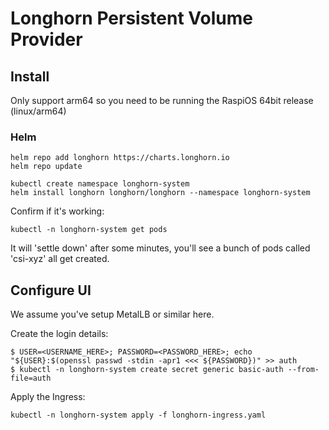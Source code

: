 # Longhorn Persistent Volume Provider

## Install
Only support arm64 so you need to be running the RaspiOS 64bit release (linux/arm64)

### Helm
```
helm repo add longhorn https://charts.longhorn.io
helm repo update

kubectl create namespace longhorn-system
helm install longhorn longhorn/longhorn --namespace longhorn-system
```

Confirm if it's working:
```
kubectl -n longhorn-system get pods
```

It will 'settle down' after some minutes, you'll see a bunch of pods called 'csi-xyz' all get created.

## Configure UI
We assume you've setup MetalLB or similar here.

Create the login details:
```
$ USER=<USERNAME_HERE>; PASSWORD=<PASSWORD_HERE>; echo "${USER}:$(openssl passwd -stdin -apr1 <<< ${PASSWORD})" >> auth
$ kubectl -n longhorn-system create secret generic basic-auth --from-file=auth
```

Apply the Ingress:
```
kubectl -n longhorn-system apply -f longhorn-ingress.yaml
```
